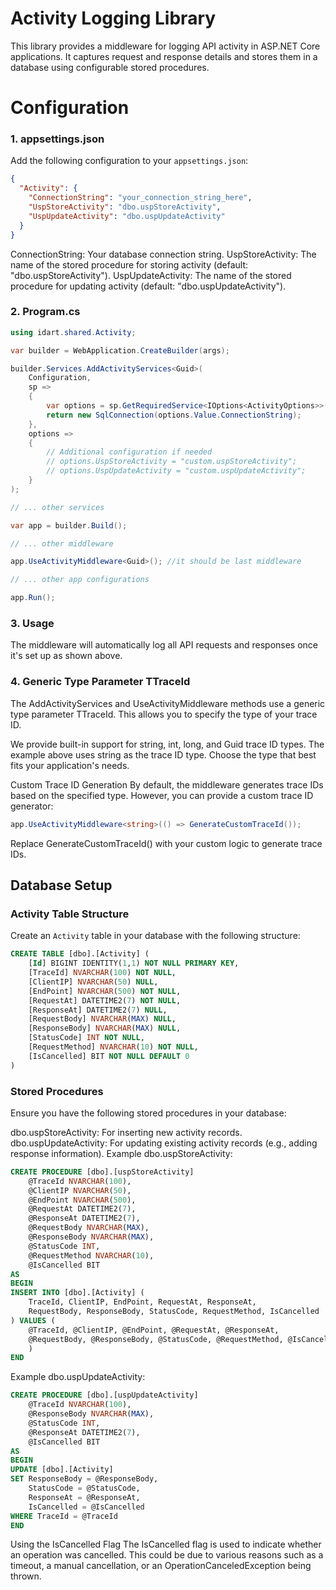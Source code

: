 # Activity Logging Library

This library provides a middleware for logging API activity in ASP.NET Core applications.
It captures request and response details and stores them in a database using configurable stored procedures.

# Configuration

### 1. appsettings.json

Add the following configuration to your `appsettings.json`:

```json
{
  "Activity": {
    "ConnectionString": "your_connection_string_here",
    "UspStoreActivity": "dbo.uspStoreActivity",
    "UspUpdateActivity": "dbo.uspUpdateActivity"
  }
}
```

ConnectionString: Your database connection string.
UspStoreActivity: The name of the stored procedure for storing activity (default: "dbo.uspStoreActivity").
UspUpdateActivity: The name of the stored procedure for updating activity (default: "dbo.uspUpdateActivity").

### 2. Program.cs

```csharp
using idart.shared.Activity;

var builder = WebApplication.CreateBuilder(args);

builder.Services.AddActivityServices<Guid>(
    Configuration,
    sp => 
    {
        var options = sp.GetRequiredService<IOptions<ActivityOptions>>();
        return new SqlConnection(options.Value.ConnectionString);
    },
    options => 
    {
        // Additional configuration if needed
        // options.UspStoreActivity = "custom.uspStoreActivity";
        // options.UspUpdateActivity = "custom.uspUpdateActivity";
    }
);

// ... other services

var app = builder.Build();

// ... other middleware

app.UseActivityMiddleware<Guid>(); //it should be last middleware

// ... other app configurations

app.Run();
```

### 3. Usage

The middleware will automatically log all API requests and responses once it's set up as shown above.

### 4. Generic Type Parameter TTraceId

The AddActivityServices<TTraceId> and UseActivityMiddleware<TTraceId> methods use a generic type parameter TTraceId.
This allows you to specify the type of your trace ID.

We provide built-in support for string, int, long, and Guid trace ID types.
The example above uses string as the trace ID type.
Choose the type that best fits your application's needs.

Custom Trace ID Generation
By default, the middleware generates trace IDs based on the specified type. However, you can provide a custom trace ID
generator:

```csharp
app.UseActivityMiddleware<string>(() => GenerateCustomTraceId());
```
Replace GenerateCustomTraceId() with your custom logic to generate trace IDs.

## Database Setup

### Activity Table Structure

Create an `Activity` table in your database with the following structure:

```sql
CREATE TABLE [dbo].[Activity] (
    [Id] BIGINT IDENTITY(1,1) NOT NULL PRIMARY KEY,
    [TraceId] NVARCHAR(100) NOT NULL,
    [ClientIP] NVARCHAR(50) NULL,
    [EndPoint] NVARCHAR(500) NOT NULL,
    [RequestAt] DATETIME2(7) NOT NULL,
    [ResponseAt] DATETIME2(7) NULL,
    [RequestBody] NVARCHAR(MAX) NULL,
    [ResponseBody] NVARCHAR(MAX) NULL,
    [StatusCode] INT NOT NULL,
    [RequestMethod] NVARCHAR(10) NOT NULL,
    [IsCancelled] BIT NOT NULL DEFAULT 0
)
```

### Stored Procedures
Ensure you have the following stored procedures in your database:

dbo.uspStoreActivity: For inserting new activity records.
dbo.uspUpdateActivity: For updating existing activity records (e.g., adding response information).
Example dbo.uspStoreActivity:

```sql
CREATE PROCEDURE [dbo].[uspStoreActivity]
    @TraceId NVARCHAR(100),
    @ClientIP NVARCHAR(50),
    @EndPoint NVARCHAR(500),
    @RequestAt DATETIME2(7),
    @ResponseAt DATETIME2(7),
    @RequestBody NVARCHAR(MAX),
    @ResponseBody NVARCHAR(MAX),
    @StatusCode INT,
    @RequestMethod NVARCHAR(10),
    @IsCancelled BIT
AS
BEGIN
INSERT INTO [dbo].[Activity] (
    TraceId, ClientIP, EndPoint, RequestAt, ResponseAt,
    RequestBody, ResponseBody, StatusCode, RequestMethod, IsCancelled
) VALUES (
    @TraceId, @ClientIP, @EndPoint, @RequestAt, @ResponseAt,
    @RequestBody, @ResponseBody, @StatusCode, @RequestMethod, @IsCancelled
    )
END
```

Example dbo.uspUpdateActivity:

```sql
CREATE PROCEDURE [dbo].[uspUpdateActivity]
    @TraceId NVARCHAR(100),
    @ResponseBody NVARCHAR(MAX),
    @StatusCode INT,
    @ResponseAt DATETIME2(7),
    @IsCancelled BIT
AS
BEGIN
UPDATE [dbo].[Activity]
SET ResponseBody = @ResponseBody,
    StatusCode = @StatusCode,
    ResponseAt = @ResponseAt,
    IsCancelled = @IsCancelled
WHERE TraceId = @TraceId
END
```
Using the IsCancelled Flag
The IsCancelled flag is used to indicate whether an operation was cancelled. This could be due to various reasons such as a timeout, a manual cancellation, or an OperationCanceledException being thrown.